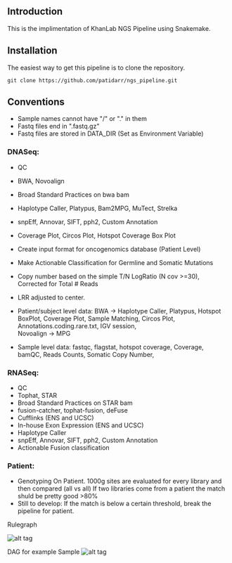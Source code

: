## Introduction
This is the implimentation of KhanLab NGS Pipeline using Snakemake.
## Installation

The easiest way to get this pipeline is to clone the repository.

```
git clone https://github.com/patidarr/ngs_pipeline.git
```
## Conventions

- Sample names cannot have "/" or "." in them
- Fastq files end in ".fastq.gz"
- Fastq files are stored in DATA_DIR (Set as Environment Variable) 

### DNASeq:
- QC
- BWA, Novoalign
- Broad Standard Practices on bwa bam
- Haplotype Caller, Platypus, Bam2MPG, MuTect, Strelka
- snpEff, Annovar, SIFT, pph2, Custom Annotation
- Coverage Plot, Circos Plot, Hotspot Coverage Box Plot
- Create input format for oncogenomics database (Patient Level)
- Make Actionable Classification for Germline and Somatic Mutations 
- Copy number based on the simple T/N LogRatio (N cov >=30), Corrected for Total # Reads
- LRR adjusted to center. 
- Patient/subject level data:
    BWA -> Haplotype Caller, Platypus, Hotspot BoxPlot, Coverage Plot, Sample Matching, Circos Plot, Annotations.coding.rare.txt, IGV session,  
    Novoalign -> MPG

- Sample level data:
    fastqc, flagstat, hotspot coverage, Coverage, bamQC, Reads Counts, Somatic Copy Number, 



### RNASeq:
- QC
- Tophat, STAR
- Broad Standard Practices on STAR bam
- fusion-catcher, tophat-fusion, deFuse
- Cufflinks (ENS and UCSC)
- In-house Exon Expression (ENS and UCSC)
- Haplotype Caller
- snpEff, Annovar, SIFT, pph2, Custom Annotation
- Actionable Fusion classification

### Patient:
- Genotyping On Patient. 
	1000g sites are evaluated for every library and then compared (all vs all)
	If two libraries come from a patient the match shuld be pretty good >80%
- Still to develop:
	If the match is below a certain threshold, break the pipeline for patient.

Rulegraph


![alt tag](rulegraph.png)





DAG for example Sample
![alt tag](dag.png)
